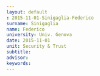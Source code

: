 ```yaml
---
layout: default 
: 2015-11-01-Sinigaglia-Federico
surname: Sinigaglia
name: Federico
university: Univ. Genova
date: 2015-11-01
unit: Security & Trust
subtitle: 
advisor: 
keywords: 
---
```

